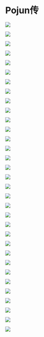 # Pojun传

![](/others/Pojun传/1.png)

![](/others/Pojun传/2.png)

![](/others/Pojun传/3.png)

![](/others/Pojun传/4.png)

![](/others/Pojun传/5.png)

![](/others/Pojun传/6.png)

![](/others/Pojun传/7.png)

![](/others/Pojun传/8.png)

![](/others/Pojun传/9.png)

![](/others/Pojun传/10.png)

![](/others/Pojun传/11.png)

![](/others/Pojun传/12.png)

![](/others/Pojun传/13.png)

![](/others/Pojun传/14.png)

![](/others/Pojun传/15.png)

![](/others/Pojun传/16.png)

![](/others/Pojun传/17.png)

![](/others/Pojun传/18.png)

![](/others/Pojun传/19.png)

![](/others/Pojun传/20.png)

![](/others/Pojun传/21.png)

![](/others/Pojun传/22.png)

![](/others/Pojun传/23.png)

![](/others/Pojun传/24.png)

![](/others/Pojun传/25.png)

![](/others/Pojun传/26.png)

![](/others/Pojun传/27.png)

![](/others/Pojun传/28.png)

![](/others/Pojun传/29.png)

![](/others/Pojun传/30.png)

![](/others/Pojun传/31.png)

![](/others/Pojun传/32.png)

![](/others/Pojun传/33.png)
